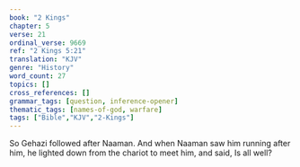 ```yaml
---
book: "2 Kings"
chapter: 5
verse: 21
ordinal_verse: 9669
ref: "2 Kings 5:21"
translation: "KJV"
genre: "History"
word_count: 27
topics: []
cross_references: []
grammar_tags: [question, inference-opener]
thematic_tags: [names-of-god, warfare]
tags: ["Bible","KJV","2-Kings"]
---
```

So Gehazi followed after Naaman. And when Naaman saw him running after him, he lighted down from the chariot to meet him, and said, Is all well?
